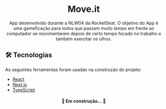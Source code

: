 <h1 align="center">Move.it</h1>

<p align="center">App desenvolvido durante a NLW04 da RocketSeat. O objetivo do App é uma gameficação para todos que passam muito tempo 
em frente ao computador se movimentarem depois de certo tempo focado no trabalho e também exercitar os olhos. </p>

## 🛠 Tecnologias

As seguintes ferramentas foram usadas na construção do projeto:

- [React](https://pt-br.reactjs.org/)
- [Next.js](https://nextjs.org/)
- [TypeScript](https://www.typescriptlang.org/)

<h4 align="center"> 
	🚧 Em construção...  🚧
</h4>

